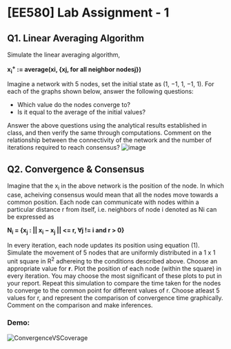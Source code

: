# [EE580] Lab Assignment - 1

## Q1. Linear Averaging Algorithm
Simulate the linear averaging algorithm,  

**x<sub>i</sub><sup>+</sup> := average(xi, {xj, for all neighbor nodesj})**  

Imagine a network with 5 nodes, set the initial state as (1, −1, 1, −1, 1). For each of the graphs shown below, answer the following questions:
- Which value do the nodes converge to?
- Is it equal to the average of the initial values?  

Answer the above questions using the analytical results established in class, and then verify the same through computations. Comment on the relationship between the connectivity of the network and the number of iterations required to reach consensus?
![image](https://github.com/SandeepKundalwal/Network-Theory-Modelling-And-Analysis/assets/61798659/c9eb36be-7b18-47ec-8f81-6f1632c2f476)


## Q2. Convergence & Consensus
 Imagine that the x<sub>i</sub> in the above network is the position of the node. In which case, acheiving consensus would mean that all the nodes move towards a common position. Each node can communicate with nodes within a particular distance r from itself, i.e. neighbors of node i denoted as Ni can be expressed as  

**N<sub>i</sub> = {x<sub>j</sub> : || x<sub>i</sub> − x<sub>j</sub> || <= r, ∀j != i and r > 0}**  

In every iteration, each node updates its position using equation (1).  
Simulate the movement of 5 nodes that are uniformly distributed in a 1 x 1 unit square in R<sup>2</sup> adhereing to the conditions described above. Choose an appropriate value for **r**. Plot the position of each node (within the square) in every iteration. You may choose the most significant of these plots to put in your report. Repeat this simulation to compare the time taken for the nodes to converge to the common point for different values of r. Choose atleast 5 values for r, and represent the comparison of convergence time graphically. Comment on the comparison and make inferences.

### Demo:
![ConvergenceVSCoverage](https://github.com/SandeepKundalwal/Network-Theory-Modelling-And-Analysis/assets/61798659/4ef89559-ee02-4486-9ec3-373242e64522)

